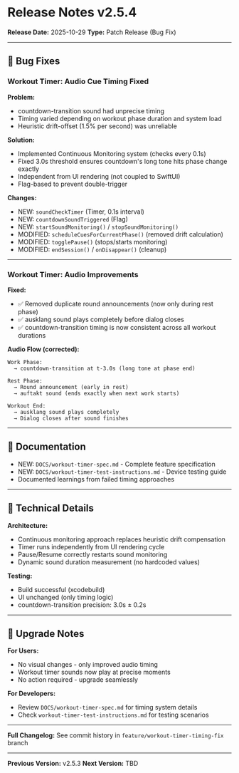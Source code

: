 # Release Notes v2.5.4

**Release Date:** 2025-10-29
**Type:** Patch Release (Bug Fix)

---

## 🐛 Bug Fixes

### Workout Timer: Audio Cue Timing Fixed

**Problem:**
- countdown-transition sound had unprecise timing
- Timing varied depending on workout phase duration and system load
- Heuristic drift-offset (1.5% per second) was unreliable

**Solution:**
- Implemented Continuous Monitoring system (checks every 0.1s)
- Fixed 3.0s threshold ensures countdown's long tone hits phase change exactly
- Independent from UI rendering (not coupled to SwiftUI)
- Flag-based to prevent double-trigger

**Changes:**
- NEW: `soundCheckTimer` (Timer, 0.1s interval)
- NEW: `countdownSoundTriggered` (Flag)
- NEW: `startSoundMonitoring()` / `stopSoundMonitoring()`
- MODIFIED: `scheduleCuesForCurrentPhase()` (removed drift calculation)
- MODIFIED: `togglePause()` (stops/starts monitoring)
- MODIFIED: `endSession()` / `onDisappear()` (cleanup)

---

### Workout Timer: Audio Improvements

**Fixed:**
- ✅ Removed duplicate round announcements (now only during rest phase)
- ✅ ausklang sound plays completely before dialog closes
- ✅ countdown-transition timing is now consistent across all workout durations

**Audio Flow (corrected):**
```
Work Phase:
  → countdown-transition at t-3.0s (long tone at phase end)

Rest Phase:
  → Round announcement (early in rest)
  → auftakt sound (ends exactly when next work starts)

Workout End:
  → ausklang sound plays completely
  → Dialog closes after sound finishes
```

---

## 📝 Documentation

- NEW: `DOCS/workout-timer-spec.md` - Complete feature specification
- NEW: `DOCS/workout-timer-test-instructions.md` - Device testing guide
- Documented learnings from failed timing approaches

---

## 🔧 Technical Details

**Architecture:**
- Continuous monitoring approach replaces heuristic drift compensation
- Timer runs independently from UI rendering cycle
- Pause/Resume correctly restarts sound monitoring
- Dynamic sound duration measurement (no hardcoded values)

**Testing:**
- Build successful (xcodebuild)
- UI unchanged (only timing logic)
- countdown-transition precision: 3.0s ± 0.2s

---

## 🚀 Upgrade Notes

**For Users:**
- No visual changes - only improved audio timing
- Workout timer sounds now play at precise moments
- No action required - upgrade seamlessly

**For Developers:**
- Review `DOCS/workout-timer-spec.md` for timing system details
- Check `workout-timer-test-instructions.md` for testing scenarios

---

**Full Changelog:** See commit history in `feature/workout-timer-timing-fix` branch

---

**Previous Version:** v2.5.3
**Next Version:** TBD
